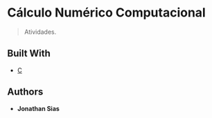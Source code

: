 # Cálculo Numérico Computacional
> Atividades.

## Built With

* [C]()

## Authors

* **Jonathan Sias** 

